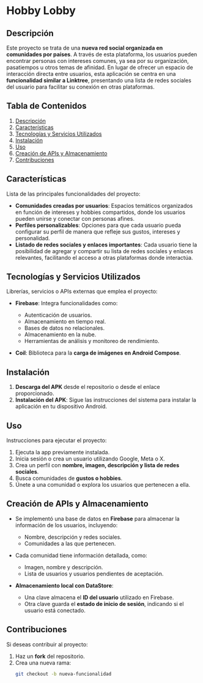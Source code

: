 # Hobby Lobby

## Descripción

Este proyecto se trata de una **nueva red social organizada en comunidades por países**. A través de esta plataforma, los usuarios pueden encontrar personas con intereses comunes, ya sea por su organización, pasatiempos u otros temas de afinidad. En lugar de ofrecer un espacio de interacción directa entre usuarios, esta aplicación se centra en una **funcionalidad similar a Linktree**, presentando una lista de redes sociales del usuario para facilitar su conexión en otras plataformas.

## Tabla de Contenidos

1. [Descripción](#descripción)  
2. [Características](#características)  
3. [Tecnologías y Servicios Utilizados](#tecnologías-y-servicios-utilizados)  
4. [Instalación](#instalación)  
5. [Uso](#uso)  
6. [Creación de APIs y Almacenamiento](#creación-de-apis-y-almacenamiento)  
7. [Contribuciones](#contribuciones)  

## Características

Lista de las principales funcionalidades del proyecto:

- **Comunidades creadas por usuarios**: Espacios temáticos organizados en función de intereses y hobbies compartidos, donde los usuarios pueden unirse y conectar con personas afines.  
- **Perfiles personalizables**: Opciones para que cada usuario pueda configurar su perfil de manera que refleje sus gustos, intereses y personalidad.  
- **Listado de redes sociales y enlaces importantes**: Cada usuario tiene la posibilidad de agregar y compartir su lista de redes sociales y enlaces relevantes, facilitando el acceso a otras plataformas donde interactúa.  

## Tecnologías y Servicios Utilizados

Librerías, servicios o APIs externas que emplea el proyecto:  

- **Firebase**: Integra funcionalidades como:
  - Autenticación de usuarios.
  - Almacenamiento en tiempo real.
  - Bases de datos no relacionales.
  - Almacenamiento en la nube.
  - Herramientas de análisis y monitoreo de rendimiento.  

- **Coil**: Biblioteca para la **carga de imágenes en Android Compose**.  

## Instalación

1. **Descarga del APK** desde el repositorio o desde el enlace proporcionado.  
2. **Instalación del APK**: Sigue las instrucciones del sistema para instalar la aplicación en tu dispositivo Android.  

## Uso

Instrucciones para ejecutar el proyecto:  

1. Ejecuta la app previamente instalada.  
2. Inicia sesión o crea un usuario utilizando Google, Meta o X.  
3. Crea un perfil con **nombre, imagen, descripción y lista de redes sociales**.  
4. Busca comunidades de **gustos o hobbies**.  
5. Únete a una comunidad o explora los usuarios que pertenecen a ella.  

## Creación de APIs y Almacenamiento

- Se implementó una base de datos en **Firebase** para almacenar la información de los usuarios, incluyendo:
  - Nombre, descripción y redes sociales.
  - Comunidades a las que pertenecen.  

- Cada comunidad tiene información detallada, como:
  - Imagen, nombre y descripción.
  - Lista de usuarios y usuarios pendientes de aceptación.  

- **Almacenamiento local con DataStore**:
  - Una clave almacena el **ID del usuario** utilizado en Firebase.
  - Otra clave guarda el **estado de inicio de sesión**, indicando si el usuario está conectado.  

## Contribuciones

Si deseas contribuir al proyecto:  

1. Haz un **fork** del repositorio.  
2. Crea una nueva rama:  
   ```bash
   git checkout -b nueva-funcionalidad
